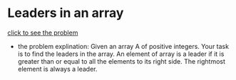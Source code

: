 # Leaders in an array




[click to see the problem](https://www.geeksforgeeks.org/problems/leaders-in-an-array-1587115620/1?page=1&difficulty=Easy&sortBy=submissions)



 - the problem explination:
   Given an array A of positive integers. Your task is to find the leaders in the array. An element of array is a leader if it is greater than or equal to all the elements to its right side. The rightmost element is always a leader.